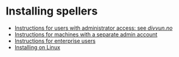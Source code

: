 # Installing spellers

- [Instructions for users with administrator access: see _divvun.no_](https://divvun.no)
- [Instructions for machines with a separate admin account](sysadmin-setup.md)
- [Instructions for enterprise users](https://divvun.github.io/enterprise/)
- [Installing on Linux](../gramcheck/installing/install.html)
